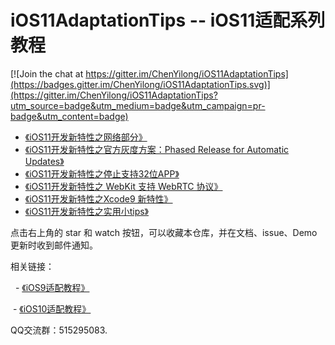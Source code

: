 # iOS11AdaptationTips -- iOS11适配系列教程

[![Join the chat at https://gitter.im/ChenYilong/iOS11AdaptationTips](https://badges.gitter.im/ChenYilong/iOS11AdaptationTips.svg)](https://gitter.im/ChenYilong/iOS11AdaptationTips?utm_source=badge&utm_medium=badge&utm_campaign=pr-badge&utm_content=badge)



  - [《iOS11开发新特性之网络部分》]( https://github.com/ChenYilong/iOS11AdaptationTips/issues/24) 
  - [《iOS11开发新特性之官方灰度方案：Phased Release for Automatic Updates》]( https://github.com/ChenYilong/iOS11AdaptationTips/issues/19 ) 
  - [《iOS11开发新特性之停止支持32位APP》]( https://github.com/ChenYilong/iOS11AdaptationTips/issues/21) 
  - [《iOS11开发新特性之 WebKit 支持 WebRTC 协议》]( https://github.com/ChenYilong/iOS11AdaptationTips/issues/20 ) 
  - [《iOS11开发新特性之Xcode9 新特性》]( https://github.com/ChenYilong/iOS11AdaptationTips/issues/23) 
  - [《iOS11开发新特性之实用小tips》]( https://github.com/ChenYilong/iOS11AdaptationTips/issues/22) 
  

点击右上角的 star 和 watch 按钮，可以收藏本仓库，并在文档、issue、Demo更新时收到邮件通知。

相关链接：

   - [《iOS9适配教程》]( https://github.com/ChenYilong/iOS9AdaptationTips ) 
   
   - [《iOS10适配教程》]( https://github.com/ChenYilong/iOS10AdaptationTips ) 
  
QQ交流群：515295083.


